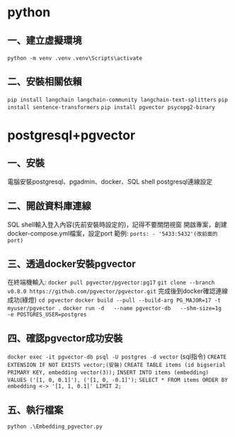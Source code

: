 # python

## 一、建立虛擬環境
`python -m venv .venv`
`.venv\Scripts\activate`

## 二、安裝相關依賴
`pip install langchain langchain-community langchain-text-splitters`
`pip install sentence-transformers`
`pip install pgvector psycopg2-binary`

# postgresql+pgvector

## 一、安裝
電腦安裝postgresql、pgadmin、docker、SQL shell
postgresql連線設定

## 二、開啟資料庫連線  
SQL shell輸入登入內容(先前安裝時設定的)，記得不要關閉視窗
開啟專案，創建docker-compose.yml檔案，設定port
範例:
    ``ports:
      - '5433:5432'(改前面的port)``


## 三、透過docker安裝pgvector
在終端機輸入:
`docker pull pgvector/pgvector:pg17`
`git clone --branch v0.8.0 https://github.com/pgvector/pgvector.git`
完成後到docker確認連線成功(綠燈)
`cd pgvector`
`docker build --pull --build-arg PG_MAJOR=17 -t myuser/pgvector .`
`docker run -d   --name pgvector-db   --shm-size=1g   -e POSTGRES_USER=postgres`



## 四、確認pgvector成功安裝
`docker exec -it pgvector-db psql -U postgres -d vector`
(sql指令)
`CREATE EXTENSION IF NOT EXISTS vector;(安裝)`
`CREATE TABLE items (id bigserial PRIMARY KEY, embedding vector(3));`
`INSERT INTO items (embedding) VALUES ('[1, 0, 0.1]'), ('[1, 0, -0.1]');`
`SELECT * FROM items ORDER BY embedding <-> '[1, 1, 0.1]' LIMIT 2;`


## 五、執行檔案
`python .\Embedding_pgvector.py`
